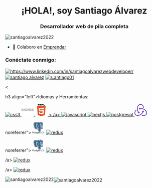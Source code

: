 <h1 align="center">¡HOLA!, soy Santiago Álvarez</h1>
<h3 align="center">Desarrollador web de pila completa</h3>

<p align="left"> <img src="https:/ /komarev.com/ghpvc/?username=santiagoalvarez2022&label=Profile%20views&color=0e75b6&style=flat" alt="santiagoalvarez2022" /> </p>

- 👯 Colaboro en [Emprendar](https://github.com/Santiagoalvarez2022/Emprendar_Front )

<h3 align="left">Conéctate conmigo:</h3>
<p align="left">
<a href="https://linkedin.com/in/https://www.linkedin.com/ in/santiagoalvarezwebdeveloper/" target="blank"><img align="center" src="https://raw.githubusercontent.com/rahuldkjain/github-profile-readme-generator/master/src/images/icons/Social/linked-in-alt.svg" alt="https://www.linkedin.com/in/santiagoalvarezwebdeveloper/" height= "30" ancho="40" /></a>
<a href="https://fb.com/santiago alvarez" target="blank"><img align="center" src="https://raw.githubusercontent.com/rahuldkjain/github-profile-readme- generator/master/src/images/icons/Social/facebook.svg" alt="santiago alvarez" height="30" width="40" /></a> <a href="
https://instagram.com /s.antiago01" target="blank"><img align="center" src="https://raw.githubusercontent.com/rahuldkjain/github-profile-readme-generator/master/src/images/icons/Social /instagram.svg" alt="s.antiago01" height="30" width="40" /></a> </p>
<

h3 align="left">Idiomas y Herramientas:</h3>
<p align="left"> <a href="https://www.w3schools.com/css/" target="_blank" rel="noreferrer"> <img src="https://raw.githubusercontent. com/devicons/devicon/master/icons/css3/css3-original-wordmark.svg" alt="css3" width="40" height="40"/> </a> <a href="https:// expressjs.com" target="_blank" rel="noreferrer"> <img src="https://raw.githubusercontent.com/devicons/devicon/master/icons/express/express-original-wordmark.svg" alt= "express" width="40" height="40"/> </a> <a href="https://www.w3.org/html/" target="_blank" rel="noreferrer"> <img src="https://raw.githubusercontent.com/devicons/devicon/master/icons/html5/html5-original-wordmark.svg" alt="html5" width="40" height="40"/> < /a> <a href="https://developer.mozilla.org/en-US/docs/Web/JavaScript" target="_blank" rel="noreferrer"> <img src="https://raw. githubusercontent.com/devicons/devicon/master/icons/javascript/javascript-original.svg" alt="javascript" width="40" height="40"/> </a> <a href="https:// nextjs.org/" target="_blank" rel="noreferrer"> <img src="https://cdn.worldvectorlogo.com/logos/nextjs-2.svg" alt="nextjs" width="40" height ="40"/> </a> <a href="https://www.postgresql.org" target="_blank" rel="noreferrer"> <img src="https://raw.githubusercontent.com/devicons/devicon /master/icons/postgresql/postgresql-original-wordmark.svg" alt="postgresql" width="40" height="40"/> </a> <a href="https://redux.js.org " target="_blank" rel="noreferrer"> <img src="https://raw.githubusercontent.com/devicons/devicon/master/icons/redux/redux-original.svg" alt="redux" width= "40" altura="40"/> </a> </p>noreferrer"> <img src="https://raw.githubusercontent.com/devicons/devicon/master/icons/postgresql/postgresql-original-wordmark.svg" alt="postgresql" width="40" height="40 "/> </a> <a href="https://redux.js.org" target="_blank" rel="noreferrer"> <img src="https://raw.githubusercontent.com/devicons/ devicon/master/icons/redux/redux-original.svg" alt="redux" ancho="40" altura="40"/> </a> </p>noreferrer"> <img src="https://raw.githubusercontent.com/devicons/devicon/master/icons/postgresql/postgresql-original-wordmark.svg" alt="postgresql" width="40" height="40 "/> </a> <a href="https://redux.js.org" target="_blank" rel="noreferrer"> <img src="https://raw.githubusercontent.com/devicons/ devicon/master/icons/redux/redux-original.svg" alt="redux" ancho="40" altura="40"/> </a> </p>/a> <a href="https://redux.js.org" target="_blank" rel="noreferrer"> <img src="https://raw.githubusercontent.com/devicons/devicon/master/ iconos/redux/redux-original.svg" alt="redux" ancho="40" altura="40"/> </a> </p>/a> <a href="https://redux.js.org" target="_blank" rel="noreferrer"> <img src="https://raw.githubusercontent.com/devicons/devicon/master/ iconos/redux/redux-original.svg" alt="redux" ancho="40" altura="40"/> </a> </p>

<p><img align="left" src="https://github-readme-stats.vercel.app/api/top-langs?username=santiagoalvarez2022&show_icons=true&locale=en&layout=compact" alt="santiagoalvarez2022" /> </p>

<p> <img align="center" src="https://github-readme-stats.vercel.app/api?username=santiagoalvarez2022&show_icons=true&locale=en" alt="santiagoalvarez2022" /> </p>
